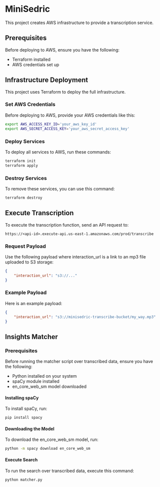 # MiniSedric

This project creates AWS infrastructure to provide a transcription service.

## Prerequisites

Before deploying to AWS, ensure you have the following:

- Terraform installed
- AWS credentials set up

## Infrastructure Deployment

This project uses Terraform to deploy the full infrastructure.

### Set AWS Credentials

Before deploying to AWS, provide your AWS credentials like this:

```sh
export AWS_ACCESS_KEY_ID='your_aws_key_id'
export AWS_SECRET_ACCESS_KEY='your_aws_secret_access_key'
```

### Deploy Services

To deploy all services to AWS, run these commands:

```sh
terraform init
terraform apply
```

### Destroy Services

To remove these services, you can use this command:

```sh
terraform destroy
```

## Execute Transcription

To execute the transcription function, send an API request to:

```
https://<api-id>.execute-api.us-east-1.amazonaws.com/prod/transcribe
```

### Request Payload

Use the following payload where interaction_url is a link to an mp3 file uploaded to S3 storage:

```json
{
    "interaction_url": "s3://..."
}
```

### Example Payload

Here is an example payload:

```json
{
    "interaction_url": "s3://minisedric-transcribe-bucket/my_way.mp3"
}
```

## Insights Matcher

### Prerequisites

Before running the matcher script over transcribed data, ensure you have the following:

 - Python installed on your system
 - spaCy module installed
 - en_core_web_sm model downloaded

#### Installing spaCy

To install spaCy, run:

```sh
pip install spacy
```

#### Downloading the Model

To download the en_core_web_sm model, run:

```sh
python -m spacy download en_core_web_sm
```

#### Execute Search

To run the search over transcribed data, execute this command:

```sh
python matcher.py
```